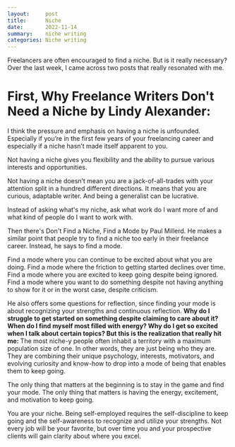 ```yaml
---
layout:     post
title:      Niche
date:       2022-11-14
summary:    niche writing
categories: Niche writing 
---
```

Freelancers are often encouraged to find a niche. But is it really necessary? Over the last week, I came across two posts that really resonated with me.

# First, Why Freelance Writers Don't Need a Niche by Lindy Alexander:

I think the pressure and emphasis on having a niche is unfounded. Especially if you’re in the first few years of your freelancing career and especially if a niche hasn’t made itself apparent to you.

Not having a niche gives you flexibility and the ability to pursue various interests and opportunities.

Not having a niche doesn’t mean you are a jack-of-all-trades with your attention split in a hundred different directions. It means that you are curious, adaptable writer. And being a generalist can be lucrative.

Instead of asking what's my niche, ask what work do I want more of and what kind of people do I want to work with.

Then there's Don't Find a Niche, Find a Mode by Paul Millerd. He makes a similar point that people try to find a niche too early in their freelance career. Instead, he says to find a mode.

Find a mode where you can continue to be excited about what you are doing. Find a mode where the friction to getting started declines over time. Find a mode where you are excited to keep going despite being ignored. Find a mode where you want to do something despite not having anything to show for it or in the worst case, despite criticism.

He also offers some questions for reflection, since finding your mode is about recognizing your strengths and continuous reflection.
<b>
Why do I struggle to get started on something despite claiming to care about it?
When do I find myself most filled with energy?
Why do I get so excited when I talk about certain topics?
But this is the realization that really hit me:
</b>
The most niche-y people often inhabit a territory with a maximum population size of one. In other words, they are just being who they are. They are combining their unique psychology, interests, motivators, and evolving curiosity and know-how to drop into a mode of being that enables them to keep going.

The only thing that matters at the beginning is to stay in the game and find your mode. The only thing that matters is having the energy, excitement, and motivation to keep going.

You are your niche. Being self-employed requires the self-discipline to keep going and the self-awareness to recognize and utilize your strengths. Not every job will be your favorite, but over time you and your prospective clients will gain clarity about where you excel.

